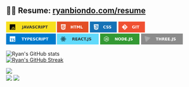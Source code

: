 <!-- Thanks for inspecting my code! I'm currently looking for opportunities as a web developer. Feel free to reach out! -->

## **<div> 👨‍💼 Resume: [ryanbiondo.com/resume](https://ryanbiondo.com/resume)</div>** 


    
<img src="images/javascript.svg" height="30"/>
<img src="images/html.svg" height="30"/>
<img src="images/css.svg" height="30"/>
<img src="images/git.svg" height="30"/>
<img src="images/typescript.svg" height="30"/>
<img src="images/react.svg" height="30"/>
<img src="images/node.svg" height="30"/>
<img src="images/three.svg" height="30"/>



![Ryan's GitHub stats](https://github-readme-stats.vercel.app/api?username=Ryan-Biondo&hide=stars,contribs,issues&show_icons=true&theme=tokyonight)<br />
[![Ryan's GitHub Streak](https://streak-stats.demolab.com/?user=Ryan-Biondo&theme=tokyonight)](https://git.io/streak-stats)<br />

<p align="left" style="margin-bottom: 0;">
  <a href="https://ryanbiondo.com"><img src="https://img.shields.io/badge/-Portfolio-5432a8?&style=for-the-badge&logo=startrek&logoColor=white" height="54.5" /></a>
  <br />
  <a href="https://www.linkedin.com/in/ryan-biondo/"><img src="https://img.shields.io/badge/LinkedIn-%230077B5.svg?&style=for-the-badge&logo=linkedin&logoColor=white" height="30" /></a>
  <a href="https://twitter.com/RyanBiondo/"><img src="https://img.shields.io/badge/Twitter-%231DA1F2.svg?&style=for-the-badge&logo=twitter&logoColor=white" height="30" /></a>
</p>



